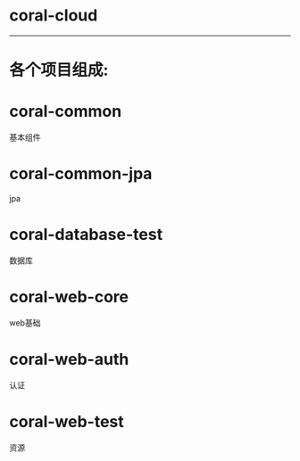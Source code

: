 # coral-cloud

---

# **各个项目组成:**

# coral-common   
  基本组件

# coral-common-jpa   
  jpa

# coral-database-test      
   数据库



# coral-web-core     
  web基础

# coral-web-auth     
   认证

# coral-web-test    
   资源
 


